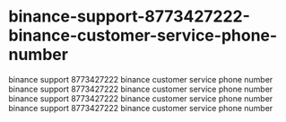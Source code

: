# binance-support-8773427222-binance-customer-service-phone-number
binance support 8773427222 binance customer service phone number binance support 8773427222 binance customer service phone number binance support 8773427222 binance customer service phone number binance support 8773427222 binance customer service phone number
